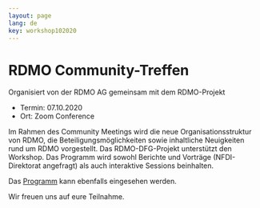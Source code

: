 ```yaml
---
layout: page
lang: de
key: workshop102020
---
```


# RDMO Community-Treffen

Organisiert von der RDMO AG gemeinsam mit dem RDMO-Projekt

- Termin:  07.10.2020
- Ort: Zoom Conference

Im Rahmen des Community Meetings wird die neue Organisationsstruktur von RDMO, die Beteiligungsmöglichkeiten sowie inhaltliche Neuigkeiten rund um RDMO vorgestellt. Das RDMO-DFG-Projekt unterstützt den Workshop. Das Programm wird sowohl Berichte und Vorträge (NFDI-Direktorat angefragt) als auch interaktive Sessions beinhalten.

Das [Programm](/events/workshop102020_programm/) kann ebenfalls eingesehen werden.

Wir freuen uns auf eure Teilnahme.
